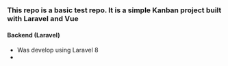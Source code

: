 ### This repo is a basic test repo. It is a simple Kanban project built with Laravel and Vue

#### Backend (Laravel)
- Was develop using Laravel 8
-